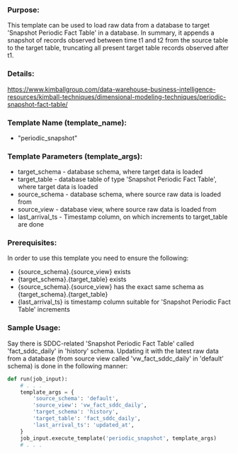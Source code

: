 ### Purpose:

This template can be used to load raw data from a database to target 'Snapshot Periodic Fact Table' in a database.
In summary, it appends a snapshot of records observed between time t1 and t2 from the source table to the target table,
truncating all present target table records observed after t1.

### Details:

<https://www.kimballgroup.com/data-warehouse-business-intelligence-resources/kimball-techniques/dimensional-modeling-techniques/periodic-snapshot-fact-table/>

### Template Name (template_name):

- "periodic_snapshot"

### Template Parameters (template_args):

- target_schema   - database schema, where target data is loaded
- target_table    - database table of type 'Snapshot Periodic Fact Table', where target data is loaded
- source_schema   - database schema, where source raw data is loaded from
- source_view     - database view, where source raw data is loaded from
- last_arrival_ts - Timestamp column, on which increments to target_table are done

### Prerequisites:

In order to use this template you need to ensure the following:
- {source_schema}.{source_view} exists
- {target_schema}.{target_table} exists
- {source_schema}.{source_view} has the exact same schema as {target_schema}.{target_table}
- {last_arrival_ts} is timestamp column suitable for 'Snapshot Periodic Fact Table' increments

### Sample Usage:

Say there is SDDC-related 'Snapshot Periodic Fact Table' called 'fact_sddc_daily' in 'history' schema.
Updating it with the latest raw data from a database (from source view called 'vw_fact_sddc_daily' in 'default' schema) is done in the following manner:

```python
def run(job_input):
    # . . .
    template_args = {
        'source_schema': 'default',
        'source_view': 'vw_fact_sddc_daily',
        'target_schema': 'history',
        'target_table': 'fact_sddc_daily',
        'last_arrival_ts': 'updated_at',
    }
    job_input.execute_template('periodic_snapshot', template_args)
    # . . .
```
